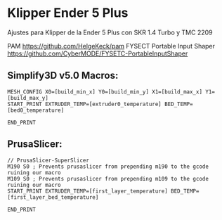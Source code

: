 # Klipper Ender 5 Plus

Ajustes para Klipper de la Ender 5 Plus con SKR 1.4 Turbo y TMC 2209

PAM https://github.com/HelgeKeck/pam
FYSECT Portable Input Shaper https://github.com/CyberMODE/FYSETC-PortableInputShaper

## Simplify3D v5.0 Macros:
```
MESH_CONFIG X0=[build_min_x] Y0=[build_min_y] X1=[build_max_x] Y1=[build_max_y]
START_PRINT EXTRUDER_TEMP=[extruder0_temperature] BED_TEMP=[bed0_temperature]
```
```
END_PRINT
```
## PrusaSlicer:
```
// PrusaSlicer-SuperSlicer
M190 S0 ; Prevents prusaslicer from prepending m190 to the gcode ruining our macro
M109 S0 ; Prevents prusaslicer from prepending m109 to the gcode ruining our macro
START_PRINT EXTRUDER_TEMP=[first_layer_temperature] BED_TEMP=[first_layer_bed_temperature]
```
```
END_PRINT
```
